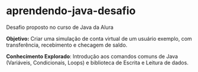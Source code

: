 # aprendendo-java-desafio

Desafio proposto no curso de Java da Alura

**Objetivo:** Criar uma simulação de conta virtual de um usuário exemplo, com transferência, recebimento e checagem de saldo.

**Conhecimento Explorado**: Introdução aos comandos comuns de Java (Variáveis, Condicionais, Loops) e biblioteca de Escrita e Leitura de dados.


